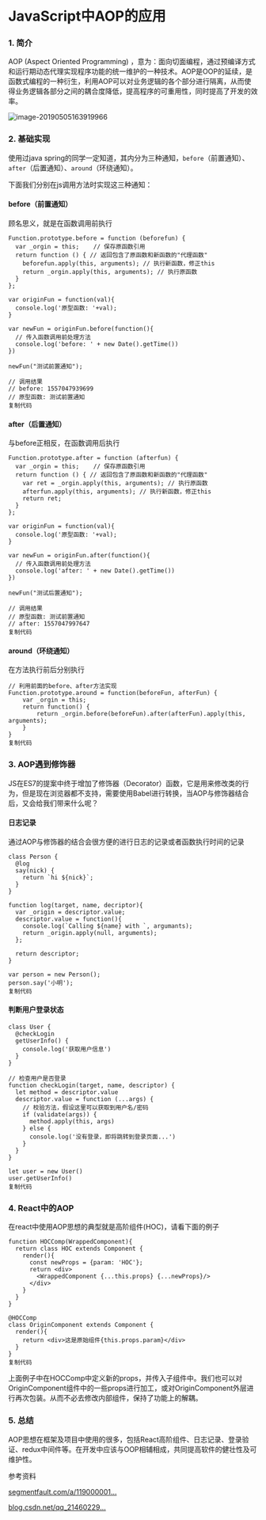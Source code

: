 # JavaScript中AOP的应用

### 1. 简介

AOP (Aspect Oriented Programming) ，意为：面向切面编程，通过预编译方式和运行期动态代理实现程序功能的统一维护的一种技术。AOP是OOP的延续，是函数式编程的一种衍生，利用AOP可以对业务逻辑的各个部分进行隔离，从而使得业务逻辑各部分之间的耦合度降低，提高程序的可重用性，同时提高了开发的效率。



![image-20190505163919966](https://user-gold-cdn.xitu.io/2019/5/5/16a87f40b544e7e5?imageView2/0/w/1280/h/960/format/webp/ignore-error/1)



### 2. 基础实现

使用过java spring的同学一定知道，其内分为三种通知，`before`（前置通知）、`after`（后置通知）、`around`（环绕通知）。

下面我们分别在js调用方法时实现这三种通知：

#### before（前置通知）

顾名思义，就是在函数调用前执行

```
Function.prototype.before = function (beforefun) {
  var _orgin = this;    // 保存原函数引用
  return function () { // 返回包含了原函数和新函数的"代理函数"
    beforefun.apply(this, arguments); // 执行新函数，修正this
    return _orgin.apply(this, arguments); // 执行原函数
  }
};

var originFun = function(val){
  console.log('原型函数: '+val);
}

var newFun = originFun.before(function(){
  // 传入函数调用前处理方法
  console.log('before: ' + new Date().getTime())
})

newFun("测试前置通知");

// 调用结果
// before: 1557047939699
// 原型函数: 测试前置通知
复制代码
```

#### after（后置通知）

与before正相反，在函数调用后执行

```
Function.prototype.after = function (afterfun) {
  var _orgin = this;    // 保存原函数引用
  return function () { // 返回包含了原函数和新函数的"代理函数"
    var ret = _orgin.apply(this, arguments); // 执行原函数
    afterfun.apply(this, arguments); // 执行新函数，修正this
    return ret;
  }
};

var originFun = function(val){
  console.log('原型函数: '+val);
}

var newFun = originFun.after(function(){
  // 传入函数调用前处理方法
  console.log('after: ' + new Date().getTime())
})

newFun("测试后置通知");

// 调用结果
// 原型函数: 测试前置通知
// after: 1557047997647
复制代码
```

#### around（环绕通知）

在方法执行前后分别执行

```
// 利用前面的before、after方法实现
Function.prototype.around = function(beforeFun, afterFun) {
	var _orgin = this;
	return function() {
		return _orgin.before(beforeFun).after(afterFun).apply(this, arguments);
	}
}
复制代码
```

### 3. AOP遇到修饰器

JS在ES7的提案中终于增加了修饰器（Decorator）函数，它是用来修改类的行为，但是现在浏览器都不支持，需要使用Babel进行转换，当AOP与修饰器结合后，又会给我们带来什么呢？

#### 日志记录

通过AOP与修饰器的结合会很方便的进行日志的记录或者函数执行时间的记录

```
class Person {
  @log
  say(nick) {
    return `hi ${nick}`;
  }
}

function log(target, name, decriptor){
  var _origin = descriptor.value;
  descriptor.value = function(){
    console.log(`Calling ${name} with `, argumants);
    return _origin.apply(null, arguments);
  };

  return descriptor;
}

var person = new Person();
person.say('小明');
复制代码
```

#### 判断用户登录状态

```
class User {
  @checkLogin
  getUserInfo() {
    console.log('获取用户信息')
  }
}

// 检查用户是否登录
function checkLogin(target, name, descriptor) {
  let method = descriptor.value
  descriptor.value = function (...args) {
    // 校验方法，假设这里可以获取到用户名/密码
    if (validate(args)) {
      method.apply(this, args)
    } else {
      console.log('没有登录，即将跳转到登录页面...')
    }
  }
}

let user = new User()
user.getUserInfo()
复制代码
```

### 4. React中的AOP

在react中使用AOP思想的典型就是高阶组件(HOC)，请看下面的例子

```
function HOCComp(WrappedComponent){
  return class HOC extends Component {
    render(){
      const newProps = {param: 'HOC'};
      return <div>
        <WrappedComponent {...this.props} {...newProps}/>
      </div>
    }
  }
}

@HOCComp
class OriginComponent extends Component {
  render(){
    return <div>这是原始组件{this.props.param}</div>
  }
}
复制代码
```

上面例子中在HOCComp中定义新的props，并传入子组件中。我们也可以对OriginComponent组件中的一些props进行加工，或对OriginComponent外层进行再次包装。从而不必去修改内部组件，保持了功能上的解耦。

### 5. 总结

AOP思想在框架及项目中使用的很多，包括React高阶组件、日志记录、登录验证、redux中间件等。在开发中应该与OOP相辅相成，共同提高软件的健壮性及可维护性。

参考资料

[segmentfault.com/a/119000001…](https://segmentfault.com/a/1190000011479378)

[blog.csdn.net/qq_21460229…](https://blog.csdn.net/qq_21460229/article/details/79696159)